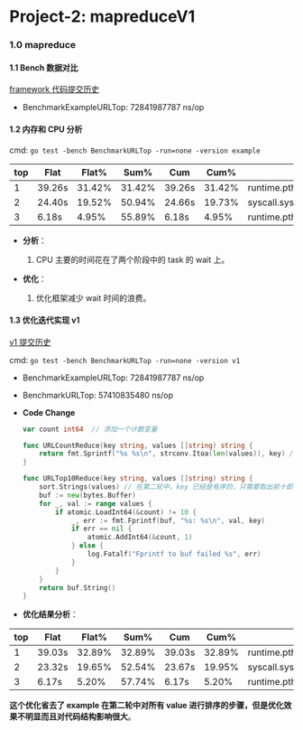 # Project-2: mapreduceV1

### 1.0 mapreduce

#### 1.1 Bench 数据对比

[framework 代码提交历史](https://github.com/Rustin-Liu/TiDB-Class/commit/b16cb34c2824978ce29c6d744d02bb2b6d011103)

- BenchmarkExampleURLTop: 72841987787 ns/op

#### 1.2 内存和 CPU 分析

cmd: `go test -bench BenchmarkURLTop -run=none -version example`

|     top     |  Flat  |  Flat% |  Sum%  |   Cum  |  Cum%  |              Name            |
| ----------- | ------ | ------ | ------ | ------ | ------ | ---------------------------- |
|      1      | 39.26s | 31.42% | 31.42% | 39.26s | 31.42% | runtime.pthread_cond_signal  |
|      2      | 24.40s | 19.52% | 50.94% | 24.66s | 19.73% |        syscall.syscall       |
|      3      |  6.18s |  4.95% | 55.89% |  6.18s |  4.95% | runtime.pthread_cond_wait    |

- **分析**：
    1. CPU 主要的时间花在了两个阶段中的 task 的 wait 上。

- **优化**：
  1. 优化框架减少 wait 时间的浪费。

#### 1.3 优化迭代实现 v1

[v1 提交历史](https://github.com/Rustin-Liu/TiDB-Class/commit/170322746622df226b9e69e99200baae8740892c)

cmd: `go test -bench BenchmarkURLTop -run=none -version v1`

- BenchmarkExampleURLTop: 72841987787 ns/op
- BenchmarkURLTop:        57410835480 ns/op

- **Code Change**

    ```go
    var count int64  // 添加一个计数变量
    
    func URLCountReduce(key string, values []string) string {
	    return fmt.Sprintf("%s %s\n", strconv.Itoa(len(values)), key) // 在第一轮中直接使用 count 作为 key。
    }
    
    func URLTop10Reduce(key string, values []string) string {
        sort.Strings(values) // 在第二轮中，key 已经是有序的，只需要取出前十即可。
        buf := new(bytes.Buffer)
        for _, val := range values {
            if atomic.LoadInt64(&count) != 10 {
                _, err := fmt.Fprintf(buf, "%s: %s\n", val, key)
                if err == nil {
                    atomic.AddInt64(&count, 1)
                } else {
                    log.Fatalf("Fprintf to buf failed %s", err)
                }
            }
        }
        return buf.String()
    }
    ```

- **优化结果分析**：

|     top     |  Flat  |  Flat% |  Sum%  |   Cum  |  Cum%  |              Name            |
| ----------- | ------ | ------ | ------ | ------ | ------ | ---------------------------- |
|      1      | 39.03s | 32.89% | 32.89% | 39.03s | 32.89% | runtime.pthread_cond_signal  |
|      2      | 23.32s | 19.65% | 52.54% | 23.67s | 19.95% |        syscall.syscall       |
|      3      |  6.17s |  5.20% | 57.74% |  6.17s |  5.20% | runtime.pthread_cond_wait    |

**这个优化省去了 example 在第二轮中对所有 value 进行排序的步骤，但是优化效果不明显而且对代码结构影响很大**。


